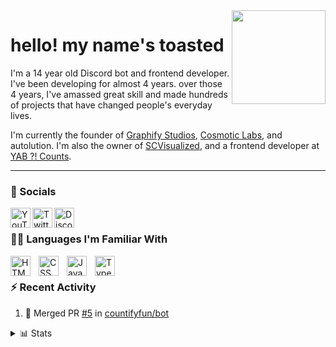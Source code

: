 <img align="right" src="https://toasted.is-a.dev/logo.png" width="150">

# hello! my name's toasted

I'm a 14 year old Discord bot and frontend developer. I've been developing for almost 4 years. over those 4 years, I've amassed great skill and made hundreds of projects that have changed people's everyday lives.

I'm currently the founder of [Graphify Studios](https://youtube.com/@graphifystatistics), [Cosmotic Labs](https://github.com/CosmoticLabs), and autolution. I'm also the owner of [SCVisualized](https://youtube.com/@scvisualized), and a frontend developer at [YAB ?! Counts](https://yabcounts.com).

---

### 💬 Socials

[<img align="left" alt="YouTube" width="32px" src="https://img.icons8.com/color/48/null/youtube-play.png" />][yt]
[<img align="left" alt="Twitter" width="32px" src="https://img.icons8.com/fluency/48/null/twitter.png" />][tweet]
[<img align="left" alt="Discord" width="32px" src="https://img.icons8.com/color/48/null/discord--v2.png" />][discord]

<br />

### 👨‍💻 Languages I'm Familiar With

[<img align="left" alt="HTML" width="32px" src="https://cdn.jsdelivr.net/gh/devicons/devicon/icons/html5/html5-original.svg" style="padding-right:10px;" />][html]
[<img align="left" alt="CSS" width="32px" src="https://cdn.jsdelivr.net/gh/devicons/devicon/icons/css3/css3-original.svg" style="padding-right:10px;" />][css]
[<img align="left" alt="JavaScript" width="32px" src="https://cdn.jsdelivr.net/gh/devicons/devicon/icons/javascript/javascript-original.svg" style="padding-right:10px;" />][javascript]
[<img align="left" alt="TypeScript" width="32px" src="https://cdn.jsdelivr.net/gh/devicons/devicon/icons/typescript/typescript-original.svg" style="padding-right:10px;" />][typescript]

<br />

### ⚡ Recent Activity

<!-- prettier-ignore-start -->

<!--START_SECTION:activity-->
1. 🎉 Merged PR [#5](https://github.com/countifyfun/bot/pull/5) in [countifyfun/bot](https://github.com/countifyfun/bot)
<!--END_SECTION:activity-->

<!-- prettier-ignore-end -->

<details>
<summary>📊 Stats</summary>

<br />

[<img src="https://github-readme-stats.vercel.app/api?username=ToastedDev&count_private=true&show_icons=true&theme=highcontrast&hide_border=true" alt="TCA's github stats" width="550px" />][stats]

[<img src="https://github-readme-stats.vercel.app/api/top-langs/?username=ToastedDev&layout=compact&theme=highcontrast&hide_border=true" alt="Top Langs" width="350px" />][stats]

[<img src="https://github-readme-stats.vercel.app/api/wakatime?username=ToastedDev&theme=highcontrast&hide_border=true&range=last_7_days" alt="WakaTime Stats" width="550px" />][stats]

[<img src="https://github-readme-activity-graph.vercel.app/graph?username=ToastedDev&bg_color=000000&color=C1CB12&line=C1CB12&point=FFFB00&area=true&hide_border=true" alt="Activity Graph" width="830px" />][graph]

</details>

<!-- Socials -->

[yt]: https://youtube.com/@ToastedDev
[tweet]: https://twitter.com/ToastedDev
[discord]: https://discord.gg/YtrKGqdNyr
[mail]: mailto:hey@toastify.tk

<!-- Languages -->

[html]: https://en.wikipedia.org/wiki/HTML
[css]: https://en.wikipedia.org/wiki/CSS
[javascript]: https://en.wikipedia.org/wiki/JavaScript
[typescript]: https://en.wikipedia.org/wiki/TypeScript

<!-- Other Links -->

[ytvids]: https://youtube.com/@ToastedDev/videos
[stats]: https://github.com/anuraghazra/github-readme-stats
[graph]: https://github.com/Ashutosh00710/github-readme-activity-graph
[status]: https://discord.gg/wQwXgqCBHN
